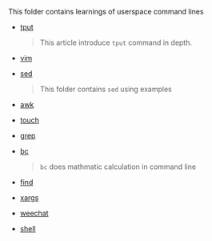 This folder contains learnings of userspace command lines

- [tput](./tput.md)

    > This article introduce `tput` command in depth.

- [vim](./vim/Readme.md)

- [sed](./sed)

    > This folder contains `sed` using examples

- [awk](./awk/Readme.md)

- [touch](touch.md)

- [grep](./grep.md)

- [bc](./bc.md)

   > `bc` does mathmatic calculation in command line

- [find](./find.md)

- [xargs](./xargs.md)

- [weechat](./weechat.md)

- [shell](./shell/Readme.md)

